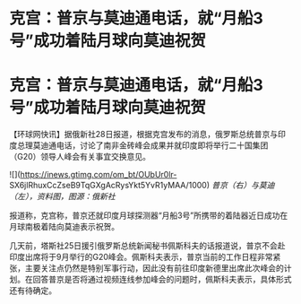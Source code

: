 # 克宫：普京与莫迪通电话，就“月船3号”成功着陆月球向莫迪祝贺

# 克宫：普京与莫迪通电话，就“月船3号”成功着陆月球向莫迪祝贺

【环球网快讯】据俄新社28日报道，根据克宫发布的消息，俄罗斯总统普京与印度总理莫迪通电话，讨论了南非金砖峰会成果并就印度即将举行二十国集团（G20）领导人峰会有关事宜交换意见。

![](https://inews.gtimg.com/om_bt/OUbUr0lr-
SX6jlRhuxCcZseB9TqGXgAcRysYkt5YvR1yMAA/1000) _普京（右）与莫迪（左），资料图，图源：俄新社_

报道称，克宫称，普京还就印度月球探测器“月船3号”所携带的着陆器近日成功在月球南极着陆向莫迪表示祝贺。

几天前，塔斯社25日援引俄罗斯总统新闻秘书佩斯科夫的话报道说，普京不会赴印度出席将于9月举行的G20峰会。佩斯科夫表示，普京当前的工作日程非常紧张，主要关注点仍然是特别军事行动，因此没有前往印度新德里出席此次峰会的计划。在回答普京是否将通过视频连线参加峰会的问题时，佩斯科夫表示，具体形式还有待确定。

